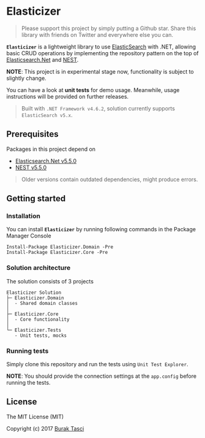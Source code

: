 # Elasticizer
> Please support this project by simply putting a Github star. Share this library with friends on Twitter and everywhere else you can.

**`Elasticizer`** is a lightweight library to use [ElasticSearch] with .NET, allowing basic CRUD operations by implementing the repository pattern on the top of [Elasticsearch.Net] and [NEST].

**NOTE**: This project is in experimental stage now, functionality is subject to slightly change.

You can have a look at **unit tests** for demo usage. Meanwhile, usage instructions will be provided on further releases.

> Built with `.NET Framework v4.6.2`, solution currently supports `ElasticSearch v5.x`.

## Prerequisites
Packages in this project depend on
- [Elasticsearch.Net v5.5.0](https://www.nuget.org/packages/Elasticsearch.Net)
- [NEST v5.5.0](https://www.nuget.org/packages/NEST)

> Older versions contain outdated dependencies, might produce errors.

## Getting started
### Installation
You can install **`Elasticizer`** by running following commands in the Package Manager Console
```
Install-Package Elasticizer.Domain -Pre
Install-Package Elasticizer.Core -Pre
```

### Solution architecture
The solution consists of 3 projects
```
Elasticizer Solution
├─ Elasticizer.Domain
│  - Shared domain classes
│  
├─ Elasticizer.Core
│  - Core functionality
│
└─ Elasticizer.Tests
   - Unit tests, mocks
```

### Running tests
Simply clone this repository and run the tests using `Unit Test Explorer`.

**NOTE**: You should provide the connection settings at the `app.config` before running the tests.

## License
The MIT License (MIT)

Copyright (c) 2017 [Burak Tasci]

[ElasticSearch]: https://www.elastic.co/
[Elasticsearch.Net]: https://github.com/elastic/elasticsearch-net
[NEST]: https://github.com/elastic/elasticsearch-net
[Burak Tasci]: http://www.buraktasci.com
